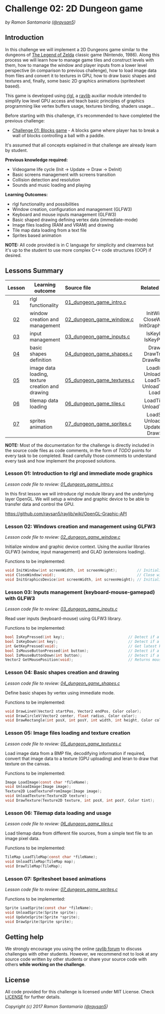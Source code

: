 
# Challenge 02: 2D Dungeon game

*by Ramon Santamaria ([@raysan5](https://twitter.com/raysan5))*

## Introduction
In this challenge we will implement a 2D Dungeons game similar to the dungeons of [The Legend of Zelda](https://en.wikipedia.org/wiki/The_Legend_of_Zelda) classic game (Nintendo, 1986). Along this process we will learn how to manage game tiles and construct levels with them, how to manage the window and player inputs from a lower level perspective (in comparison to previous challenge), how to load image data from files and convert it to textures in GPU, how to draw basic shapes and textures and, finally, some basic 2D graphics animations (spritesheet based).

This game is developed using [rlgl](), a [raylib](http://www.raylib.com/) auxiliar module intended to simplify low level GPU access and teach basic principles of graphics programming like vertex buffers usage, textures binding, shaders usage...

Before starting with this challenge, it's recommended to have completed the previous challenge: 
 - [Challenge 01: Blocks game](../01_challenge_blocks) - A blocks game where player has to break a wall of blocks controlling a ball with a paddle.
 
It's assumed that all concepts explained in that challenge are already learn by student.

**Previous knowledge required:**
 - Videogame life cycle (Init -> Update -> Draw -> DeInit)
 - Basic screens management with screens transition
 - Collision detection and resolution
 - Sounds and music loading and playing

**Learning Outcomes:**
 - rlgl functionality and possibilities
 - Window creation, configuration and management (GLFW3)
 - Keyboard and mouse inputs management (GLFW3)
 - Basic shaped drawing defining vertex data (immediate-mode)
 - Image files loading (RAM and VRAM) and drawing
 - Tile map data loading from a text file
 - Sprites based animation
 
**NOTE:** All code provided is in C language for simplicity and clearness but it's up to the student to use more complex C++ code structures (OOP) if desired.
 
## Lessons Summary

Lesson | Learning outcome | Source file | Related functions
:-----:|------------------|:------------|:-----------------:
[01](#lesson-01-introduction-to-rlgl-and-immediate-mode) | rlgl functionality | [01_dungeon_game_intro.c](lessons/01_dungeon_game_intro.c) | -
[02](#lesson-02-windows-creation-and-management) | window creation and management | [02_dungeon_game_window.c](lessons/02_dungeon_game_window.c) | InitWindow(), CloseWindow(), <br>InitGraphicDevice()
[03](#lesson-03-inputs-management-keyboard-mouse) | input management | [03_dungeon_game_inputs.c](lessons/03_dungeon_game_inputs.c) | IsKeyDown(), IsKeyPressed()
[04](#lesson-04-basic-shapes-drawing-with-vertex-data) | basic shapes definition | [04_dungeon_game_shapes.c](lessons/04_dungeon_game_shapes.c) | DrawLine(), DrawTriangle(), DrawRectangle()
[05](#lesson-05-image-files-loading-and-texture-creation) | image data loading, texture creation and drawing | [05_dungeon_game_textures.c](lessosn/05_dungeon_game_textures.c) | LoadImage(), UnloadImage(), <br>LoadTexture(), UnloadTexture(), LoadBMP()
[06](#lesson-06-tilemap-data-loading-and-usage) | tilemap data loading | [06_dungeon_game_tiles.c](lessons/06_dungeon_game_tiles.c) | LoadTilemap(), UnloadTileMap()
[07](#lesson-07-sprites-based-animation) | sprites animation | [07_dungeon_game_sprites.c](lessons/07_dungeon_game_sprites.c) | LoadSprite(), UnloadSprite(), UpdateSprite(), DrawSprite()

**NOTE:** Most of the documentation for the challenge is directly included in the source code files as code comments, in the form of *TODO* points for every task to be completed. Read carefully those comments to understand every task and how implement the proposed solutions.

### Lesson 01: Introduction to rlgl and immediate mode graphics

*Lesson code file to review: [01_dungeon_game_intro.c](lessons/01_dungeon_game_intro.c)*

In this first lesson we will introduce rlgl module library and the underlying layer OpenGL. We will setup a window and graphic device to be able to transfer data and control the GPU.

https://github.com/raysan5/raylib/wiki/OpenGL-Graphic-API

### Lesson 02: Windows creation and management using GLFW3

*Lesson code file to review: [02_dungeon_game_window.c](lessons/02_dungeon_game_window.c)*

Initialize window and graphic device context. Using the auxiliar libraries GLFW3 (window, input management) and GLAD (extensions loading).

Functions to be implemented:
```c
void InitWindow(int screenWidth, int screenHeight);         // Initialize window using GLFW3
void CloseWindow(void);                                     // Close window
void InitGraphicsDevice(int screenWidth, int screenHeight); // Initialize graphics device context
```

### Lesson 03: Inputs management (keyboard-mouse-gamepad) with GLFW3

*Lesson code file to review: [03_dungeon_game_inputs.c](lessons/03_dungeon_game_inputs.c)*

Read user inputs (keyboard-mouse) using GLFW3 library.

Functions to be implemented:
```c
bool IsKeyPressed(int key);                             // Detect if a key has been pressed once
bool IsKeyDown(int key);                                // Detect if a key is being pressed
int GetKeyPressed(void);                                // Get latest key pressed
bool IsMouseButtonPressed(int button);                  // Detect if a mouse button has been pressed once
bool IsMouseButtonDown(int button);                     // Detect if a mouse button is being pressed
Vector2 GetMousePosition(void);                         // Returns mouse position XY
```

### Lesson 04: Basic shapes creation and drawing

*Lesson code file to review: [04_dungeon_game_shapes.c](lessons/04_dungeon_game_shapes.c)*

Define basic shapes by vertex using immediate mode.

Functions to be implemented:
```c
void DrawLineV(Vector2 startPos, Vector2 endPos, Color color);
void DrawCircleV(Vector2 center, float radius, Color color);
void DrawRectangle(int posX, int posY, int width, int height, Color color);
```

### Lesson 05: Image files loading and texture creation

*Lesson code file to review: [05_dungeon_game_textures.c](lessosn/05_dungeon_game_textures.c)*

Load image data from a BMP file, decodifying information if required, convert that image data to a texture (GPU uploading) and leran to draw that texture on the canvas.

Functions to be implemented:
```c
Image LoadImage(const char *fileName);
void UnloadImage(Image image);
Texture2D LoadTextureFromImage(Image image);
void UnloadTexture(Texture2D texture);
void DrawTexture(Texture2D texture, int posX, int posY, Color tint);
```

### Lesson 06: Tilemap data loading and usage

*Lesson code file to review: [06_dungeon_game_tiles.c](lessons/06_dungeon_game_tiles.c)*

Load tilemap data from different file sources, from a simple text file to an image pixel data.

Functions to be implemented:
```c
TileMap LoadTileMap(const char *fileName);
void UnloadTileMap(TileMap map);
void DrawTileMap(TileMap);
```

### Lesson 07: Spritesheet based animations

*Lesson code file to review: [07_dungeon_game_sprites.c](lessons/07_dungeon_game_sprites.c)*

Functions to be implemented:
```c
Sprite LoadSprite(const char *fileName);
void UnloadSprite(Sprite sprite);
void UpdateSprite(Sprite *sprite);
void DrawSprite(Sprite sprite);
```

## Getting help 
We strongly encourage you using the online [raylib forum](forum.raylib.com) to discuss challenges with other students. However, we recommend not to look at any source code written by other students or share your source code with others **while working on the challenge**.

## License
All code provided for this challenge is licensed under MIT License. Check [LICENSE](../LICENSE) for further details.

*Copyright (c) 2017 Ramon Santamaria ([@raysan5](https://twitter.com/raysan5))*
